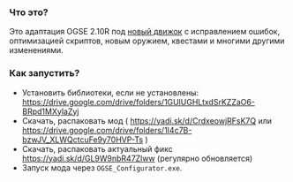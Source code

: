 ### Что это? ###
Это адаптация OGSE 2.10R под [новый движок](https://github.com/OGSR/OGSR-Engine) с исправлением ошибок, оптимизацией скриптов, новым оружием, квестами и многими другими изменениями.

### Как запустить? ###
* Установить библиотеки, если не установлены: https://drive.google.com/drive/folders/1GUlUGHLtxdSrKZZaO6-BRpd1MXylaZyj
* Скачать, распаковать мод ( https://yadi.sk/d/CrdxeowjRFsK7Q или https://drive.google.com/drive/folders/1I4c7B-bzwJV_XLWQctcuFe9y70HVP-Ts )
* Скачать, распаковать актуальный фикс https://yadi.sk/d/GL9W9nbR47Zlww (регулярно обновляется)
* Запуск мода через `OGSE_Configurator.exe`.
